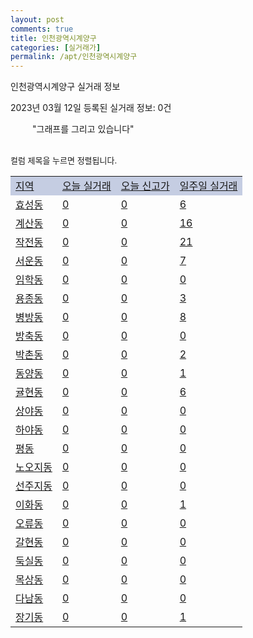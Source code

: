 ```yaml
---
layout: post
comments: true
title: 인천광역시계양구
categories: [실거래가]
permalink: /apt/인천광역시계양구
---
```


인천광역시계양구 실거래 정보

2023년 03월 12일 등록된 실거래 정보: 0건

<!--<script async src="https://pagead2.googlesyndication.com/pagead/js/adsbygoogle.js?client=ca-pub-3485438051770037"
 crossorigin="anonymous"></script>-->

<script type="text/javascript">
  google.charts.load('current', {'packages':['corechart']});
  google.charts.setOnLoadCallback(drawChart);

  function drawChart() {
    var data = google.visualization.arrayToDataTable([['거래일', '매매', '전월세', '전매'], ['21-01', 6, 3, 0], ['21-02', 0, 3, 0], ['21-03', 0, 1, 0], ['21-04', 0, 2, 0], ['21-05', 1, 0, 0], ['21-06', 0, 1, 0], ['21-07', 0, 39, 3], ['21-08', 138, 152, 6], ['21-09', 17, 19, 0], ['21-10', 0, 1, 0], ['21-11', 7, 10, 1], ['21-12', 0, 5, 0], ['22-01', 0, 45, 0], ['22-02', 6, 12, 0], ['22-03', 103, 232, 1], ['22-04', 185, 396, 2], ['22-05', 159, 388, 0], ['22-06', 130, 348, 1], ['22-07', 68, 346, 1], ['22-08', 78, 334, 1], ['22-09', 72, 338, 3], ['22-10', 64, 376, 3], ['22-11', 51, 282, 4], ['22-12', 66, 286, 0], ['23-01', 92, 342, 3], ['23-02', 126, 361, 2], ['23-03', 3, 63, 0]]);

    var options = {
      title: '최근 1년간 유형별 거래량 추이',
      legend: { position: 'bottom' }
    };

    setTimeout(function() {
        var chart = new google.visualization.LineChart(document.getElementById('columnchart_material'));
        chart.draw(data, (options));
        document.getElementById('loading').style.display = 'none';
        var dayLabel = (new Date()).getDay();
        if (dayLabel < 2) {
            sorttable.innerSortFunction.apply(document.getElementById('week'), []);
            sorttable.innerSortFunction.apply(document.getElementById('week'), []);        
        }
        else {
            sorttable.innerSortFunction.apply(document.getElementById('today'), []);
            sorttable.innerSortFunction.apply(document.getElementById('today'), []);
        }
    }, 200);

  }
</script>

<div id="loading" style="z-index:20; display: block; margin-left: 35px">"그래프를 그리고 있습니다"</div>
<div id="columnchart_material" style="width: 95%; margin-left: -35px; display: block"></div>
<!--<div style="width: 95%; margin-left: -35px; display: block">
      <script async src="https://pagead2.googlesyndication.com/pagead/js/adsbygoogle.js?client=ca-pub-3485438051770037"
          crossorigin="anonymous"></script>
      <ins class="adsbygoogle"
          style="display:block"
          data-ad-format="fluid"
          data-ad-layout-key="-fb+5w+4e-db+86"
          data-ad-client="ca-pub-3485438051770037"
          data-ad-slot="1827090281"></ins>
      <script>
          (adsbygoogle = window.adsbygoogle || []).push({});
      </script>
</div>-->
<br>

<font size='small' style='font-size: small;'>컬럼 제목을 누르면 정렬됩니다.</font>
<table class="sortable">
  <tr style='background-color: rgba(114, 132, 186,0.4);'>
    <td id="region"><a href="#">지역</a></td>
    <td id="today"><a href="#">오늘 실거래</a></td>
    <td id="today_new"><a href="#">오늘 신고가</a></td>
    <td id="week"><a href="#">일주일 실거래</a></td>
  </tr>

  
  <tr class="item">
    <td><a href="인천광역시계양구효성동">효성동</a></td>
    <td><a href="인천광역시계양구효성동">0</a></td>
    <td><a href="인천광역시계양구효성동">0</a></td>
    <td><a href="인천광역시계양구효성동">6</a></td>
  </tr>
    

  <tr class="item">
    <td><a href="인천광역시계양구계산동">계산동</a></td>
    <td><a href="인천광역시계양구계산동">0</a></td>
    <td><a href="인천광역시계양구계산동">0</a></td>
    <td><a href="인천광역시계양구계산동">16</a></td>
  </tr>
    

  <tr class="item">
    <td><a href="인천광역시계양구작전동">작전동</a></td>
    <td><a href="인천광역시계양구작전동">0</a></td>
    <td><a href="인천광역시계양구작전동">0</a></td>
    <td><a href="인천광역시계양구작전동">21</a></td>
  </tr>
    

  <tr class="item">
    <td><a href="인천광역시계양구서운동">서운동</a></td>
    <td><a href="인천광역시계양구서운동">0</a></td>
    <td><a href="인천광역시계양구서운동">0</a></td>
    <td><a href="인천광역시계양구서운동">7</a></td>
  </tr>
    

  <tr class="item">
    <td><a href="인천광역시계양구임학동">임학동</a></td>
    <td><a href="인천광역시계양구임학동">0</a></td>
    <td><a href="인천광역시계양구임학동">0</a></td>
    <td><a href="인천광역시계양구임학동">0</a></td>
  </tr>
    

  <tr class="item">
    <td><a href="인천광역시계양구용종동">용종동</a></td>
    <td><a href="인천광역시계양구용종동">0</a></td>
    <td><a href="인천광역시계양구용종동">0</a></td>
    <td><a href="인천광역시계양구용종동">3</a></td>
  </tr>
    

  <tr class="item">
    <td><a href="인천광역시계양구병방동">병방동</a></td>
    <td><a href="인천광역시계양구병방동">0</a></td>
    <td><a href="인천광역시계양구병방동">0</a></td>
    <td><a href="인천광역시계양구병방동">8</a></td>
  </tr>
    

  <tr class="item">
    <td><a href="인천광역시계양구방축동">방축동</a></td>
    <td><a href="인천광역시계양구방축동">0</a></td>
    <td><a href="인천광역시계양구방축동">0</a></td>
    <td><a href="인천광역시계양구방축동">0</a></td>
  </tr>
    

  <tr class="item">
    <td><a href="인천광역시계양구박촌동">박촌동</a></td>
    <td><a href="인천광역시계양구박촌동">0</a></td>
    <td><a href="인천광역시계양구박촌동">0</a></td>
    <td><a href="인천광역시계양구박촌동">2</a></td>
  </tr>
    

  <tr class="item">
    <td><a href="인천광역시계양구동양동">동양동</a></td>
    <td><a href="인천광역시계양구동양동">0</a></td>
    <td><a href="인천광역시계양구동양동">0</a></td>
    <td><a href="인천광역시계양구동양동">1</a></td>
  </tr>
    

  <tr class="item">
    <td><a href="인천광역시계양구귤현동">귤현동</a></td>
    <td><a href="인천광역시계양구귤현동">0</a></td>
    <td><a href="인천광역시계양구귤현동">0</a></td>
    <td><a href="인천광역시계양구귤현동">6</a></td>
  </tr>
    

  <tr class="item">
    <td><a href="인천광역시계양구상야동">상야동</a></td>
    <td><a href="인천광역시계양구상야동">0</a></td>
    <td><a href="인천광역시계양구상야동">0</a></td>
    <td><a href="인천광역시계양구상야동">0</a></td>
  </tr>
    

  <tr class="item">
    <td><a href="인천광역시계양구하야동">하야동</a></td>
    <td><a href="인천광역시계양구하야동">0</a></td>
    <td><a href="인천광역시계양구하야동">0</a></td>
    <td><a href="인천광역시계양구하야동">0</a></td>
  </tr>
    

  <tr class="item">
    <td><a href="인천광역시계양구평동">평동</a></td>
    <td><a href="인천광역시계양구평동">0</a></td>
    <td><a href="인천광역시계양구평동">0</a></td>
    <td><a href="인천광역시계양구평동">0</a></td>
  </tr>
    

  <tr class="item">
    <td><a href="인천광역시계양구노오지동">노오지동</a></td>
    <td><a href="인천광역시계양구노오지동">0</a></td>
    <td><a href="인천광역시계양구노오지동">0</a></td>
    <td><a href="인천광역시계양구노오지동">0</a></td>
  </tr>
    

  <tr class="item">
    <td><a href="인천광역시계양구선주지동">선주지동</a></td>
    <td><a href="인천광역시계양구선주지동">0</a></td>
    <td><a href="인천광역시계양구선주지동">0</a></td>
    <td><a href="인천광역시계양구선주지동">0</a></td>
  </tr>
    

  <tr class="item">
    <td><a href="인천광역시계양구이화동">이화동</a></td>
    <td><a href="인천광역시계양구이화동">0</a></td>
    <td><a href="인천광역시계양구이화동">0</a></td>
    <td><a href="인천광역시계양구이화동">1</a></td>
  </tr>
    

  <tr class="item">
    <td><a href="인천광역시계양구오류동">오류동</a></td>
    <td><a href="인천광역시계양구오류동">0</a></td>
    <td><a href="인천광역시계양구오류동">0</a></td>
    <td><a href="인천광역시계양구오류동">0</a></td>
  </tr>
    

  <tr class="item">
    <td><a href="인천광역시계양구갈현동">갈현동</a></td>
    <td><a href="인천광역시계양구갈현동">0</a></td>
    <td><a href="인천광역시계양구갈현동">0</a></td>
    <td><a href="인천광역시계양구갈현동">0</a></td>
  </tr>
    

  <tr class="item">
    <td><a href="인천광역시계양구둑실동">둑실동</a></td>
    <td><a href="인천광역시계양구둑실동">0</a></td>
    <td><a href="인천광역시계양구둑실동">0</a></td>
    <td><a href="인천광역시계양구둑실동">0</a></td>
  </tr>
    

  <tr class="item">
    <td><a href="인천광역시계양구목상동">목상동</a></td>
    <td><a href="인천광역시계양구목상동">0</a></td>
    <td><a href="인천광역시계양구목상동">0</a></td>
    <td><a href="인천광역시계양구목상동">0</a></td>
  </tr>
    

  <tr class="item">
    <td><a href="인천광역시계양구다남동">다남동</a></td>
    <td><a href="인천광역시계양구다남동">0</a></td>
    <td><a href="인천광역시계양구다남동">0</a></td>
    <td><a href="인천광역시계양구다남동">0</a></td>
  </tr>
    

  <tr class="item">
    <td><a href="인천광역시계양구장기동">장기동</a></td>
    <td><a href="인천광역시계양구장기동">0</a></td>
    <td><a href="인천광역시계양구장기동">0</a></td>
    <td><a href="인천광역시계양구장기동">1</a></td>
  </tr>
    


</table>


    